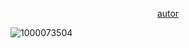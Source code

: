 <p align="center">
  <a href="https://www.tumblr.com/frurin/775135478880092160/monitoring-ichika-hoshino-layouts-i-loved?source=share)">autor</a>
  </p>

![1000073504](https://github.com/user-attachments/assets/e6bdf175-d693-4540-8949-cb141439c5af)
